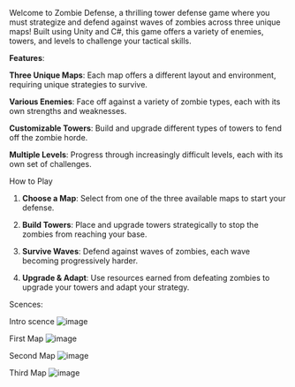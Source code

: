 Welcome to Zombie Defense, a thrilling tower defense game where you must strategize and defend against waves of zombies across three unique maps! Built using Unity and C#, this game offers a variety of enemies, towers, and levels to challenge your tactical skills.

**Features**:

**Three Unique Maps**: Each map offers a different layout and environment, requiring unique strategies to survive.

**Various Enemies**: Face off against a variety of zombie types, each with its own strengths and weaknesses.

**Customizable Towers**: Build and upgrade different types of towers to fend off the zombie horde.

**Multiple Levels**: Progress through increasingly difficult levels, each with its own set of challenges.

How to Play
1. **Choose a Map**: Select from one of the three available maps to start your defense.

2. **Build Towers**: Place and upgrade towers strategically to stop the zombies from reaching your base.

3. **Survive Waves**: Defend against waves of zombies, each wave becoming progressively harder.

4. **Upgrade & Adapt**: Use resources earned from defeating zombies to upgrade your towers and adapt your strategy.


Scences:

Intro scence
![image](https://github.com/user-attachments/assets/a672e3f2-502f-492c-b2f1-0bdb75c57ca9)

First Map
![image](https://github.com/user-attachments/assets/ebb30734-7911-4c64-b611-125af57e6c41)

Second Map
![image](https://github.com/user-attachments/assets/e5b1aa27-8c4b-449e-8731-a0939aa98d71)

Third Map
![image](https://github.com/user-attachments/assets/053a9132-2365-4777-8f62-753aa1beaad3)


